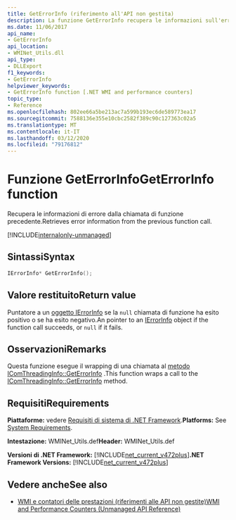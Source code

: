 ```yaml
---
title: GetErrorInfo (riferimento all'API non gestita)
description: La funzione GetErrorInfo recupera le informazioni sull'errore dalla chiamata di funzione precedente.
ms.date: 11/06/2017
api_name:
- GetErrorInfo
api_location:
- WMINet_Utils.dll
api_type:
- DLLExport
f1_keywords:
- GetErrorInfo
helpviewer_keywords:
- GetErrorInfo function [.NET WMI and performance counters]
topic_type:
- Reference
ms.openlocfilehash: 802ee66a5be213ac7a599b193ec6de589773ea17
ms.sourcegitcommit: 7588136e355e10cbc2582f389c90c127363c02a5
ms.translationtype: MT
ms.contentlocale: it-IT
ms.lasthandoff: 03/12/2020
ms.locfileid: "79176812"
---
```

# <a name="geterrorinfo-function"></a><span data-ttu-id="af36a-103">Funzione GetErrorInfo</span><span class="sxs-lookup"><span data-stu-id="af36a-103">GetErrorInfo function</span></span>
<span data-ttu-id="af36a-104">Recupera le informazioni di errore dalla chiamata di funzione precedente.</span><span class="sxs-lookup"><span data-stu-id="af36a-104">Retrieves error information from the previous function call.</span></span>  
  
[!INCLUDE[internalonly-unmanaged](../../../../includes/internalonly-unmanaged.md)]
  
## <a name="syntax"></a><span data-ttu-id="af36a-105">Sintassi</span><span class="sxs-lookup"><span data-stu-id="af36a-105">Syntax</span></span>  
  
```cpp  
IErrorInfo* GetErrorInfo();
```  

## <a name="return-value"></a><span data-ttu-id="af36a-106">Valore restituito</span><span class="sxs-lookup"><span data-stu-id="af36a-106">Return value</span></span>

<span data-ttu-id="af36a-107">Puntatore a un [oggetto IErrorInfo](https://docs.microsoft.com/previous-versions/windows/desktop/api/oaidl/nn-oaidl-ierrorinfo) se la `null` chiamata di funzione ha esito positivo o se ha esito negativo.</span><span class="sxs-lookup"><span data-stu-id="af36a-107">An pointer to an [IErrorInfo](https://docs.microsoft.com/previous-versions/windows/desktop/api/oaidl/nn-oaidl-ierrorinfo) object if the function call succeeds, or `null` if it fails.</span></span>
  
## <a name="remarks"></a><span data-ttu-id="af36a-108">Osservazioni</span><span class="sxs-lookup"><span data-stu-id="af36a-108">Remarks</span></span>

<span data-ttu-id="af36a-109">Questa funzione esegue il wrapping di una chiamata al [metodo IComThreadingInfo::GetErrorInfo](/windows/desktop/api/objidlbase/nf-objidlbase-icomthreadinginfo-getcurrentapartmenttype) .</span><span class="sxs-lookup"><span data-stu-id="af36a-109">This function wraps a call to the [IComThreadingInfo::GetErrorInfo](/windows/desktop/api/objidlbase/nf-objidlbase-icomthreadinginfo-getcurrentapartmenttype) method.</span></span>

## <a name="requirements"></a><span data-ttu-id="af36a-110">Requisiti</span><span class="sxs-lookup"><span data-stu-id="af36a-110">Requirements</span></span>  
 <span data-ttu-id="af36a-111">**Piattaforme:** vedere [Requisiti di sistema di .NET Framework](../../get-started/system-requirements.md).</span><span class="sxs-lookup"><span data-stu-id="af36a-111">**Platforms:** See [System Requirements](../../get-started/system-requirements.md).</span></span>  
  
 <span data-ttu-id="af36a-112">**Intestazione:** WMINet_Utils.def</span><span class="sxs-lookup"><span data-stu-id="af36a-112">**Header:** WMINet_Utils.def</span></span>  
  
 <span data-ttu-id="af36a-113">**Versioni di .NET Framework:** [!INCLUDE[net_current_v472plus](../../../../includes/net-current-v472plus.md)]</span><span class="sxs-lookup"><span data-stu-id="af36a-113">**.NET Framework Versions:** [!INCLUDE[net_current_v472plus](../../../../includes/net-current-v472plus.md)]</span></span>  
  
## <a name="see-also"></a><span data-ttu-id="af36a-114">Vedere anche</span><span class="sxs-lookup"><span data-stu-id="af36a-114">See also</span></span>

- [<span data-ttu-id="af36a-115">WMI e contatori delle prestazioni (riferimenti alle API non gestite)</span><span class="sxs-lookup"><span data-stu-id="af36a-115">WMI and Performance Counters (Unmanaged API Reference)</span></span>](index.md)

